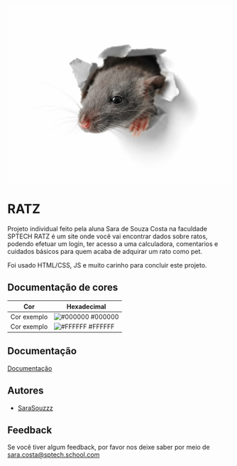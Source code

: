 
![Logo](/Public/style/assets/images/paperrat.jpg)

# RATZ
Projeto individual feito pela aluna Sara de Souza Costa na faculdade SPTECH
RATZ é um site onde você vai encontrar dados sobre ratos, podendo efetuar um login, ter acesso a uma calculadora, comentarios e cuidados básicos para quem acaba de adquirar um rato como pet.

Foi usado HTML/CSS, JS e muito carinho para concluir este projeto.
## Documentação de cores

| Cor               | Hexadecimal                                                |
| ----------------- | ---------------------------------------------------------------- |
| Cor exemplo       | ![#000000](https://via.placeholder.com/10/0B1927?text=+) #000000 |
| Cor exemplo       | ![#FFFFFF](https://via.placeholder.com/10/FFFFFF?text=+) #FFFFFF |



## Documentação

[Documentação](https://link-da-documentação)


## Autores

- [SaraSouzzz](https://github.com/SaraSouzzz)



## Feedback

Se você tiver algum feedback, por favor nos deixe saber por meio de sara.costa@sptech.school.com

